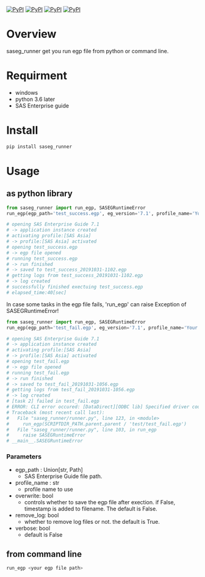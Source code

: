 [![PyPI](https://img.shields.io/pypi/pyversions/saseg_runner.svg)](#)
[![PyPI](https://img.shields.io/pypi/status/saseg_runner.svg)](#)
[![PyPI](https://img.shields.io/pypi/v/saseg_runner)](https://pypi.org/project/pcm/)
[![PyPI](https://img.shields.io/pypi/l/saseg_runner.svg)](#)

# Overview
saseg_runner get you run egp file from python or command line.

# Requirment
* windows
* python 3.6 later
* SAS Enterprise guide

# Install
```bash
pip install saseg_runner
```

# Usage

## as python library

```python
from saseg_runner import run_egp, SASEGRuntimeError
run_egp(egp_path='test_success.egp', eg_version='7.1', profile_name='Your Profile')

# opening SAS Enterprise Guide 7.1
# -> application instance created
# activating profile:[SAS Asia]
# -> profile:[SAS Asia] activated
# opening test_success.egp
# -> egp file opened
# running test_success.egp
# -> run finished
# -> saved to test_success_20191031-1102.egp
# getting logs from test_success_20191031-1102.egp
# -> log created
# successfully finished exectuing test_success.egp
# elapsed_time:40[sec]
```

In case some tasks in the egp file fails, 'run_egp' can raise Exception of SASEGRuntimeError!
```python
from saseg_runner import run_egp, SASEGRuntimeError
run_egp(egp_path='test_fail.egp', eg_version='7.1', profile_name='Your Profile')

# opening SAS Enterprise Guide 7.1
# -> application instance created
# activating profile:[SAS Asia]
# -> profile:[SAS Asia] activated
# opening test_fail.egp
# -> egp file opened
# running test_fail.egp
# -> run finished
# -> saved to test_fail_20191031-1056.egp
# getting logs from test_fail_20191031-1056.egp
# -> log created
# [task 2] failed in test_fail.egp
# ERROR: CLI error occured: [DataDirect][ODBC lib] Specified driver could not be loaded
# Traceback (most recent call last):
#   File "saseg_runner/runner.py", line 123, in <module>
#     run_egp(SCRIPTDIR_PATH.parent.parent / 'test/test_fail.egp')
#   File "saseg_runner/runner.py", line 103, in run_egp
#     raise SASEGRuntimeError
# __main__.SASEGRuntimeError
```

### Parameters
* egp_path : Union[str, Path]
    * SAS Enterprise Guide file path.
* profile_name : str
    * profile name to use
* overwrite: bool
    * controls whether to save the egp file after exection. if False, timestamp is added to filename. The default is False.
* remove_log: bool
    * whether to remove log files or not. the default is True.
* verbose: bool
    * default is False

## from command line
```bash
run_egp <your egp file path>
```


